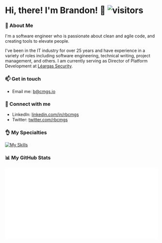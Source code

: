 # Hi, there! I'm Brandon! :wave: ![visitors](https://visitor-badge.laobi.icu/badge?page_id=rbcmgs_visitor_badge_simple&left_color=royalblue&right_color=black)

### :memo: About Me

I'm a software engineer who is passionate about clean and agile code, and creating tools to elevate people.

I've been in the IT industry for over 25 years and have experience in a variety of roles including software engineering, technical writing, project management, and others. I am currently serving as Director of Platform Development at [Léargas Security](https://www.leargassecurity.com/).

### :mailbox: Get in touch

- Email me: [b@cmgs.io](mailto:b@cmgs.io)

### :handshake: Connect with me

- LinkedIn: [linkedin.com/in/rbcmgs](https://www.linkedin.com/in/rbcmgs)
- Twitter: [twitter.com/rbcmgs](https://twitter.com/rbcmgs)

### :ok_hand: My Specialties

[![My Skills](https://skillicons.dev/icons?i=babel,bash,bootstrap,cloudflare,docker,elasticsearch,express,git,graphql,js,jest,materialui,mongodb,nginx,nodejs,npm,postgres,postman,py,pycharm,pytorch,react,sass,solidity,ts,vscode,webpack,windows,wordpress,yarn)](https://skillicons.dev)

### :bar_chart: My GitHub Stats

![if you see this, it means my metrics are not working](https://raw.githubusercontent.com/rbcmgs/rbcmgs/refs/heads/main/github-metrics.svg)
